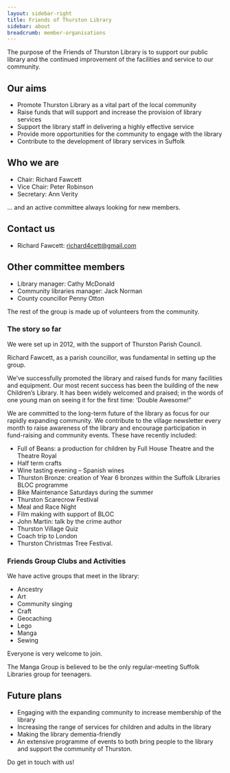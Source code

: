 ```yaml
---
layout: sidebar-right
title: Friends of Thurston Library
sidebar: about
breadcrumb: member-organisations
---
```


The purpose of the Friends of Thurston Library is to support our public library and the continued improvement of the facilities and service to our community.

## Our aims

- Promote Thurston Library as a vital part of the local community
- Raise funds that will support and increase the provision of library services
- Support the library staff in delivering a highly effective service
- Provide more opportunities for the community to engage with the library
- Contribute to the development of library services in Suffolk

## Who we are

- Chair: Richard Fawcett
- Vice Chair: Peter Robinson
- Secretary: Ann Verity

… and an active committee always looking for new members.

## Contact us

- Richard Fawcett: richard4cett@gmail.com

## Other committee members

- Library manager: Cathy McDonald
- Community libraries manager: Jack Norman
- County councillor Penny Otton

The rest of the group is made up of volunteers from the community.

### The story so far

We were set up in 2012, with the support of Thurston Parish Council.

Richard Fawcett, as a parish councillor, was fundamental in setting up the group.

We’ve successfully promoted the library and raised funds for many facilities and equipment. Our most recent success has been the building of the new Children’s Library. It has been widely welcomed and praised; in the words of one young man on seeing it for the first time: ‘Double Awesome!”

We are committed to the long-term future of the  library as focus for our rapidly expanding community.
We contribute to the village newsletter every month to raise awareness of the library and encourage participation in fund-raising and community events. These have recently included:

- Full of Beans: a production for children by Full House Theatre and the Theatre Royal
- Half term crafts
- Wine tasting evening – Spanish wines
- Thurston Bronze: creation of Year 6 bronzes within the Suffolk Libraries BLOC programme
- Bike Maintenance Saturdays during the summer
- Thurston Scarecrow Festival
- Meal and Race Night
- Film making with support of BLOC
- John Martin: talk by the crime author
- Thurston Village Quiz
- Coach trip to London
- Thurston Christmas Tree Festival.

### Friends Group Clubs and Activities

We have active groups that meet in the library:

- Ancestry
- Art
- Community singing
- Craft
- Geocaching
- Lego
- Manga
- Sewing

Everyone is very welcome to join.

The Manga Group is believed to be the only regular-meeting Suffolk Libraries group for teenagers.

## Future plans

- Engaging with the expanding community to increase membership of the library
- Increasing the range of services for children and adults in the library
- Making the library dementia-friendly
- An extensive programme of events to both bring people to the library and support the community of Thurston.

Do get in touch with us!
